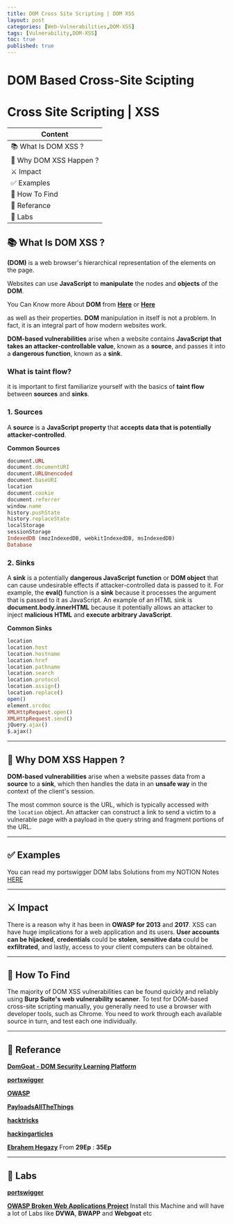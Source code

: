 ```yaml
---
title: DOM Cross Site Scripting | DOM XSS
layout: post
categories: [Web-Vulnerabilities,DOM-XSS]
tags: [Vulnerability,DOM-XSS]
toc: true
published: true
---
```




# DOM Based Cross-Site Scipting

# Cross Site Scripting | XSS

| Content                 |
| ----------------------- |
| 📚 What Is DOM XSS ?    |
| 🤔 Why DOM XSS Happen ? |
| ⚔ Impact                |
| ✅ Examples             |
| 🔎 How To Find          |
| 📕 Referance            |
| 🔬 Labs                 |



## 📚 What Is DOM XSS ?

**(DOM)** is a web browser's hierarchical representation of the elements on the page. 

Websites can use **JavaScript** to **manipulate** the nodes and **objects** of the **DOM**.

You Can Know more About **DOM** from [**Here**](https://www.w3schools.com/js/js_htmldom.asp) or [**Here**](https://www.youtube.com/watch?v=LlQC9sU0coM&list=PLDoPjvoNmBAxx97QDMOCpzxbu1ZHJ4i7i)

as well as their properties. **DOM** manipulation in itself is not a problem. In fact, it is an integral part of how modern websites work.

**DOM-based vulnerabilities** arise when a website contains **JavaScript that takes an attacker-controllable value**, known as a **source**, and passes it into a **dangerous function**, known as a **sink**.

### **What is taint flow?**

it is important to first familiarize yourself with the basics of **taint flow** between **sources** and **sinks**.

### **1. Sources**

A **source** is a **JavaScript property** that **accepts data that is potentially attacker-controlled**.

**Common Sources**

```Ruby
document.URL
document.documentURI
document.URLUnencoded
document.baseURI
location
document.cookie
document.referrer
window.name
history.pushState
history.replaceState
localStorage
sessionStorage
IndexedDB (mozIndexedDB, webkitIndexedDB, msIndexedDB)
Database
```

### **2. Sinks**

A **sink** is a potentially **dangerous JavaScript function** or **DOM object** that can cause undesirable effects if attacker-controlled data is passed to it. For example, the **eval()** function is a **sink** because it processes the argument that is passed to it as JavaScript. An example of an HTML sink is **document.body.innerHTML** because it potentially allows an attacker to inject **malicious HTML** and **execute arbitrary JavaScript**.

**Common Sinks**

```Ruby
location
location.host
location.hostname
location.href
location.pathname
location.search
location.protocol
location.assign()
location.replace()
open()
element.srcdoc
XMLHttpRequest.open()
XMLHttpRequest.send()
jQuery.ajax()
$.ajax()
```

---

## 🤔 Why DOM XSS Happen ?

**DOM-based vulnerabilities** arise when a website passes data from a **source** to a **sink**, which then handles the data in an **unsafe way** in the context of the client's session.

The most common source is the URL, which is typically accessed with the `location` object. An attacker can construct a link to send a victim to a vulnerable page with a payload in the query string and fragment portions of the URL.

---

## ✅ Examples

You can read my portswigger DOM labs Solutions from my NOTION Notes [HERE](https://equatorial-soldier-1bb.notion.site/labs-3fd9f4e75e6749b9a954ee950f1b2d88)

---
## ⚔ Impact

There is a reason why it has been in **OWASP for 2013** and **2017**. XSS can have huge implications for a web application and its users. **User accounts can be hijacked**, **credentials** could be **stolen**, **sensitive data** could be **exfiltrated**, and lastly, access to your client computers can be obtained.

---

## 🔎 How To Find

The majority of DOM XSS vulnerabilities can be found quickly and reliably using **Burp Suite's web vulnerability scanner**. To test for DOM-based cross-site scripting manually, you generally need to use a browser with developer tools, such as Chrome. You need to work through each available source in turn, and test each one individually.

---

## 📕 Referance

[**DomGoat - DOM Security Learning Platform**](https://domgo.at/cxss/intro)

[**portswigger**](https://portswigger.net/web-security/dom-based)

[**OWASP**](https://owasp.org/www-community/attacks/xss/)

[**PayloadsAllTheThings**](https://github.com/swisskyrepo/PayloadsAllTheThings/tree/master/XSS%20Injection)

[**hacktricks**](https://book.hacktricks.xyz/pentesting-web/xss-cross-site-scripting)

[**hackingarticles**](https://www.hackingarticles.in/comprehensive-guide-on-cross-site-scripting-xss/)

[**Ebrahem Hegazy**](https://www.youtube.com/watch?v=xiw_O5shcK4&list=PLv7cogHXoVhXvHPzIl1dWtBiYUAL8baHj&index=29) From **29Ep** : **35Ep**

---

## 🔬 Labs
[**portswigger**](https://portswigger.net/web-security/dom-based)

[**OWASP Broken Web Applications Project**](https://sourceforge.net/projects/owaspbwa/) Install this Machine and will have a lot of Labs like **DVWA**, **BWAPP** and **Webgoat** etc
